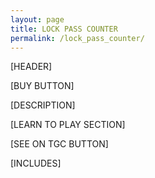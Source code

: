 ```yaml
---
layout: page
title: LOCK PASS COUNTER
permalink: /lock_pass_counter/
---
```

[HEADER]

[BUY BUTTON]

[DESCRIPTION]  

[LEARN TO PLAY SECTION]

[SEE ON TGC BUTTON]

[INCLUDES]
